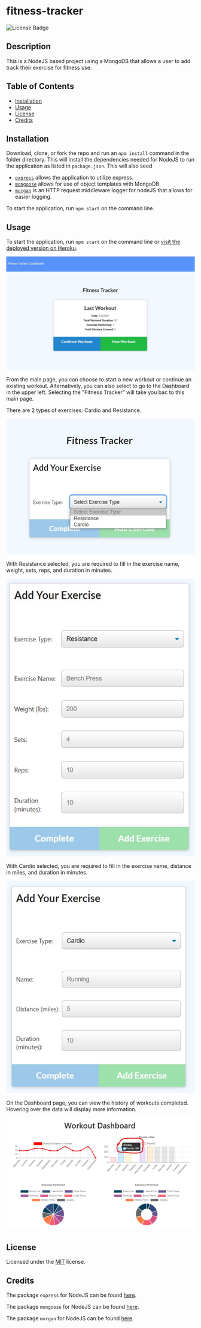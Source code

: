 # fitness-tracker
![License Badge](https://img.shields.io/badge/License-MIT-yellow.svg)

## Description

This is a NodeJS based project using a MongoDB that allows a user to add track their exercise for fitness use.


## Table of Contents
* [Installation](#installation)
* [Usage](#usage)
* [License](#license)
* [Credits](#credits)


## Installation

Download, clone, or fork the repo and run an `npm install` command in the folder directory. This will install the dependencies needed for NodeJS to run the application as listed in `package.json`. This will also seed 

 * [`express`](https://www.npmjs.com/package/express) allows the application to utilize express.
 * [`mongoose`](https://www.npmjs.com/package/mongoose) allows for use of object templates with MongoDB.
 * [`morgan`](https://www.npmjs.com/package/morgan) is an HTTP request middleware logger for nodeJS that allows for easier logging.

To start the application, run `npm start` on the command line.



## Usage

To start the application, run `npm start` on the command line or [visit the deployed version on Heroku](https://cryptic-refuge-65885.herokuapp.com/).

<p align="center">
    <img alt="Main landing page" src="./develop/public/assets/main.jpg">
</p>
From the main page, you can choose to start a new workout or continue an existing workout. Alternatively, you can also select to go to the Dashboard in the upper left. Selecting the "Fitness Tracker" will take you bac to this main page.


There are 2 types of exercises: Cardio and Resistance.
<p align="center">
    <img alt="Types of exercises" src="./develop/public/assets/types.jpg">
</p>

With Resistance selected, you are required to fill in the exercise name, weight, sets, reps, and duration in minutes.
<p align="center">
    <img alt="Resistance Example" src="./develop/public/assets/resistance.jpg">
</p>

With Cardio selected, you are required to fill in the exercise name, distance in miles, and duration in minutes.
<p align="center">
    <img alt="Types of exercises" src="./develop/public/assets/cardio.jpg">
</p>

On the Dashboard page, you can view the history of workouts completed. Hovering over the data will display more information.
<p align="center">
    <img alt="Exercise Dashboard" src="./develop/public/assets/dashboard.jpg">
</p>


## License

Licensed under the [MIT](LICENSE.txt) license.


## Credits

The package `express` for NodeJS can be found [here](https://www.npmjs.com/package/express).

The package `mongoose` for NodeJS can be found [here](https://www.npmjs.com/package/mongoose).

The package `morgan` for NodeJS can be found [here](https://www.npmjs.com/package/morgan).
